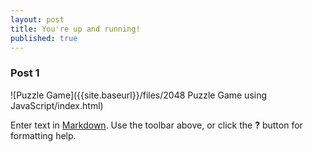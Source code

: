 ```yaml
---
layout: post
title: You're up and running!
published: true
---
```

### Post 1

![Puzzle Game]({{site.baseurl}}/files/2048 Puzzle Game using JavaScript/index.html)


Enter text in [Markdown](http://daringfireball.net/projects/markdown/). Use the toolbar above, or click the **?** button for formatting help.







